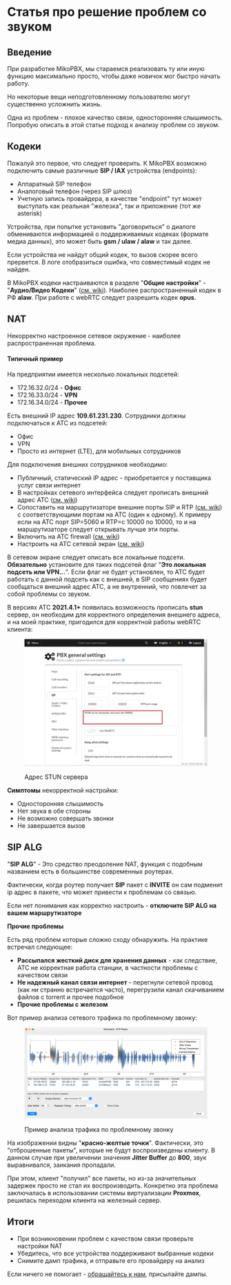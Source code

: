 # Статья про решение проблем со звуком

## **Введение**

При разработке MikoPBX, мы стараемся реализовать ту или иную функцию максимально просто, чтобы даже новичок мог быстро начать работу.

Но некоторые вещи неподготовленному пользователю могут существенно усложнить жизнь.

Одна из проблем - плохое качество связи, односторонняя слышимость. Попробую описать в этой статье подход к анализу проблем со звуком.

## Кодеки <a href="#undefined" id="undefined"></a>

Пожалуй это первое, что следует проверить. К MikoPBX возможно подключить самые различные **SIP / IAX** устройства (endpoints):

* Аппаратный SIP телефон
* Аналоговый телефон (через SIP шлюз)
* Учетную запись провайдера, в качестве "endpoint" тут может выступать как реальная "железка", так и приложение (тот же asterisk)

Устройства, при попытке установить "договориться" о диалоге обмениваются информацией о поддерживаемых кодеках (формате медиа данных), это может быть **gsm / ulaw / alaw** и так далее.

Если устройства не найдут общий кодек, то вызов скорее всего прервется. В логе отобразиться ошибка, что совместимый кодек не найден.

В MikoPBX кодеки настраиваются в разделе "**Общие настройки**" - "**Аудио/Видео Кодеки**" ([см. wiki](../../../manual/system/general-settings.md#audio\_video\_kodeki)). Наиболее распространенный кодек в РФ **alaw**. При работе с webRTC следует разрешить кодек **opus**.

## NAT <a href="#nat" id="nat"></a>

Некорректно настроенное сетевое окружение - наиболее распространенная проблема.

#### **Типичный пример**

На предприятии имеется несколько локальных подсетей:

* 172.16.32.0/24 - **Офис**
* 172.16.33.0/24 - **VPN**
* 172.16.34.0/24 - **Прочее**

Есть внешний IP адрес **109.61.231.230**. Сотрудники должны подключаться к АТС из подсетей:

* Офис
* VPN
* Просто из интернет (LTE), для мобильных сотрудников

Для подключения внешних сотрудников необходимо:

* Публичный, статический IP адрес - приобретается у поставщика услуг связи интернет
* В настройках сетевого интерфейса следует прописать внешний адрес АТС ([см. wiki](../../../manual/connectivity/network.md))
* Сопоставить на маршрутизаторе внешние порты SIP и RTP ([см. wiki](../../../manual/system/general-settings.md#sip)) с соответствующими портам на АТС (один к одному). К примеру если на АТС порт SIP=5060 и RTP=с 10000 по 10000, то и на маршрутизаторе следует открывать лучше эти порты.
* Включить на АТС firewall ([см. wiki](../../../manual/connectivity/firewall.md))
* Настроить на АТС сетевой экран ([см. wiki](../../setup/fine-tuning-the-firewall.md))

В сетевом экране следует описать все локальные подсети. **Обязательно** установите для таких подсетей флаг "**Это локальная подсеть или VPN...**". Если флаг не будет установлен, то АТС будет работать с данной подсеть как с внешней, в SIP сообщениях будет сообщаться внешний адрес АТС, а не внутренний, что повлечет за собой проблемы со звуком.

В версиях АТС **2021.4.1+** появилась возможность прописать **stun** сервер, он необходим для корректного определения внешнего адреса, и на моей практике, пригодился для корректной работы webRTC клиента:

<figure><img src="../../../.gitbook/assets/stunAddress.png" alt=""><figcaption><p>Адрес STUN сервера</p></figcaption></figure>

**Симптомы** некорректной настройки:

* Односторонняя слышимость
* Нет звука в обе стороны
* Не возможно совершать звонки
* Не завершается вызов

## **SIP ALG**

"**SIP ALG**" - Это средство преодоление NAT, функция с подобным названием есть в большинстве современных роутерах.

Фактически, когда роутер получает **SIP** пакет с **INVITE** он сам подменит ip адрес в пакете, что может привести к проблемам со связью.

Если нет понимания как корректно настроить - **отключите SIP ALG на вашем маршрутизаторе**

**Прочие проблемы**

Есть ряд проблем которые сложно сходу обнаружить. На практике встречал следующее:

* **Рассыпался жесткий диск для хранения данных** - как следствие, АТС не корректная работа станции, в частности проблемы с качеством связи
* **Не надежный канал связи интернет** - перегнули сетевой провод (как ни странно встречается часто), перегрузили канал скачиванием файлов с torrent и прочее подобное
* **Прочие проблемы с железом**

Вот пример анализа сетевого трафика по проблемному звонку:

<figure><img src="../../../.gitbook/assets/image (34).png" alt=""><figcaption><p>Пример анализа трафика по проблемному звонку</p></figcaption></figure>

На изображении видны "**красно-желтые точки**". Фактически, это "отброшенные пакеты", которые не будут воспроизведены клиенту. В данном случае при увеличении значения **Jitter Buffer** до **800**, звук выравнивался, заикания пропадали.

При этом, клиент "получил" все пакеты, но из-за значительных задержек просто не стал их воспроизводить. Конкретно эта проблема заключалась в использовании системы виртуализации **Proxmox**, решилась переходом клиента на железный сервер.

## **Итоги**

* При возникновении проблем с качеством связи проверьте настройки NAT
* Убедитесь, что все устройства поддерживают выбранные кодеки
* Снимите дамп трафика, и отправьте его провайдеру на анализ

Если ничего не помогает - [обращайтесь к нам](https://qa.mikopbx.com/), присылайте дампы.
